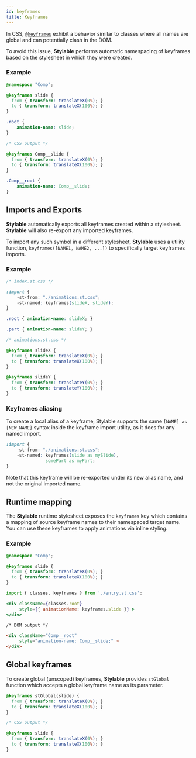 ```yaml
---
id: keyframes
title: Keyframes
---
```


In CSS, [`@keyframes`](https://developer.mozilla.org/en-US/docs/Web/CSS/@keyframes) exhibit a behavior similar to classes where all names are global and can potentially clash in the DOM.

To avoid this issue, **Stylable** performs automatic namespacing of keyframes based on the stylesheet in which they were created.


### Example

```css 
@namespace "Comp";

@keyframes slide {
  from { transform: translateX(0%); }
  to { transform: translateX(100%); }
}

.root { 
    animation-name: slide; 
}
```

```css
/* CSS output */

@keyframes Comp__slide {
  from { transform: translateX(0%); }
  to { transform: translateX(100%); }
}

.Comp__root { 
    animation-name: Comp__slide;
}
```

## Imports and Exports

**Stylable** automatically exports all keyframes created within a stylesheet. **Stylable** will also re-export any imported keyframes.

To import any such symbol in a different stylesheet, **Stylable** uses a utility function, `keyframes([NAME1, NAME2, ...])` to specifically target keyframes imports.

### Example

```css
/* index.st.css */

:import {
    -st-from: "./animations.st.css";
    -st-named: keyframes(slideX, slideY);
}

.root { animation-name: slideX; }

.part { animation-name: slideY; }
```

```css
/* animations.st.css */

@keyframes slideX {
  from { transform: translateX(0%); }
  to { transform: translateX(100%); }
}

@keyframes slideY {
  from { transform: translateY(0%); }
  to { transform: translateY(100%); }
}
```

### Keyframes aliasing

To create a local alias of a keyframe, Stylable supports the same `[NAME] as [NEW_NAME]` syntax inside the keyframe import utility, as it does for any named import.

```css
:import {
    -st-from: "./animations.st.css";
    -st-named: keyframes(slide as mySlide),
               somePart as myPart;
}
```

Note that this keyframe will be re-exported under its new alias name, and not the original imported name.

## Runtime mapping

The **Stylable** runtime stylesheet exposes the `keyframes` key which contains a mapping of source keyframe names to their namespaced target name.
You can use these keyframes to apply animations via inline styling.

### Example

```css
@namespace "Comp";

@keyframes slide {
  from { transform: translateX(0%); }
  to { transform: translateX(100%); }
}
```

```jsx
import { classes, keyframes } from './entry.st.css';

<div className={classes.root}
     style={{ animationName: keyframes.slide }} >
</div>
```

```html
/* DOM output */

<div className="Comp__root"
     style="animation-name: Comp__slide;" >
</div>
```

## Global keyframes

To create global (unscoped) keyframes, **Stylable** provides `stGlobal` function which accepts a global keyframe name as its parameter.

```css
@keyframes stGlobal(slide) {
  from { transform: translateX(0%); }
  to { transform: translateX(100%); }
}
```

```css
/* CSS output */

@keyframes slide {
  from { transform: translateX(0%); }
  to { transform: translateX(100%); }
}
```